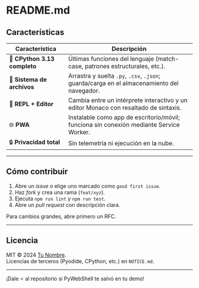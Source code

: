 README.md
==========

Características
---------------

| Característica | Descripción |
|----------------|-------------|
| 🐍 **CPython 3.13 completo** | Últimas funciones del lenguaje (match-case, patrones estructurales, etc.). |
| 📁 **Sistema de archivos** | Arrastra y suelta `.py`, `.csv`, `.json`; guarda/carga en el almacenamiento del navegador. |
| 🧪 **REPL + Editor** | Cambia entre un intérprete interactivo y un editor Monaco con resaltado de sintaxis. |
| 🌐 **PWA** | Instalable como app de escritorio/móvil; funciona sin conexión mediante Service Worker. |
| 🔒 **Privacidad total** | Sin telemetría ni ejecución en la nube.

---

Cómo contribuir
---------------

1. Abre un *issue* o elige uno marcado como `good first issue`.  
2. Haz *fork* y crea una rama (`feat/xyz`).  
3. Ejecuta `npm run lint` y `npm run test`.  
4. Abre un *pull request* con descripción clara.

Para cambios grandes, abre primero un RFC.

---

Licencia
--------

MIT © 2024 [Tu Nombre](https://github.com/tu-org).  
Licencias de terceros (Pyodide, CPython, etc.) en `NOTICE.md`.

---

¡Dale ⭐ al repositorio si PyWebShell te salvó en tu demo!

